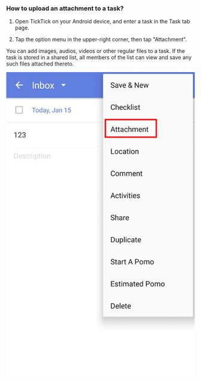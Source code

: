 ### How to upload an attachment to a task?

1. Open TickTick on your Android device, and enter a task in the Task tab page.

2. Tap the option menu in the upper-right corner, then tap "Attachment".

You can add images, audios, videos or other regular files to a task. If the task is stored in a shared list, all members of the list can view and save any such files attached thereto.

![](../../images/ticktick-android-app/task/3.3.11.png)

